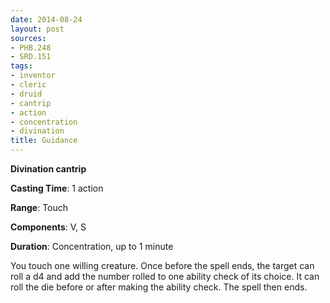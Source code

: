 ```yaml
---
date: 2014-08-24
layout: post
sources:
- PHB.248
- SRD.151
tags:
- inventor
- cleric
- druid
- cantrip
- action
- concentration
- divination
title: Guidance
---
```


**Divination cantrip**

**Casting Time**: 1 action

**Range**: Touch

**Components**: V, S

**Duration**: Concentration, up to 1 minute

You touch one willing creature. Once before the spell ends, the target can roll a d4 and add the number rolled to one ability check of its choice. It can roll the die before or after making the ability check. The spell then ends.
